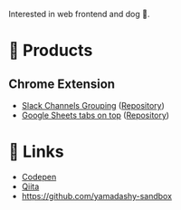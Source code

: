 Interested in web frontend and dog :dog:.

# :rocket: Products
## Chrome Extension
- [Slack Channels Grouping](https://chrome.google.com/webstore/detail/slack-channels-grouping/lcbnhfianneihfgkmfncnhpkpghedbkm) ([Repository](https://github.com/yamadashy/slack-channels-grouping))
- [Google Sheets tabs on top](https://chrome.google.com/webstore/detail/sheets-tabs-on-top/lbhlhhckfpdpafckdiklcbamkmogjdjc) ([Repository](https://github.com/yamadashy/google-sheets-tabs-on-top))

# :link: Links
- [Codepen](https://codepen.io/yamadashy)
- [Qiita](https://qiita.com/yamadashy)
- https://github.com/yamadashy-sandbox
